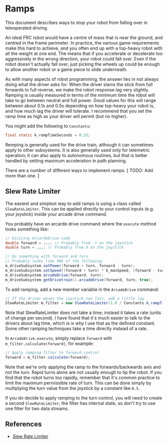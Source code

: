 # Ramps

This document describes ways to stop your robot from falling over in teleoperated driving.

An ideal FRC robot would have a centre of mass that is near the ground, and centred in the frame perimeter.  In practice, the various game requirements make this hard to achieve, and you often end up with a top-heavy robot with all the weight at one end.  The means that if you accelerate or decelerate too aggressively in the wrong direction, your robot could fall over.  Even if the robot doesn't actually fall over, just picking the wheels up could be enough to allow another robot or a game piece to slide underneath.

As with many aspects of robot programming, the answer lies in not always doing what the driver asks for.  When the driver slams the stick from full forwards to full reverse, we make the robot response lag very slightly.  Ramping is usually measured in terms of the minimum time the robot will take to go between neutral and full power.  Good values for this will range between about 0.1s and 0.5s depending on how top-heavy your robot is, and how much lag the driver will tolerate.  I recommend that you set the ramp time as high as your driver will permit (but no higher).

You might add the following to `Constants`:
```java
final static k_rampTimeSeconds = 0.25;
```

Remping is generally used for the drive train, although it can sometimes apply to other subsystems.  It is also generally used only for telemetric operation; it can also apply to autonomous routines, but that is better handled by setting maximum acceleration in path planning.

There are a number of different ways to implement ramps.  [ TODO: Add more than one. ]

## Slew Rate Limiter

The easiest and simplest way to add ramps is using a class called `SlewRateLimiter`.  This can be applied directly to your control inputs (e.g. your joystick) inside your arcade drive command.

You probably have an arcarde drive command where the `execute` method looks something like:

```java
// Existing ArcardeDrive code
double forward = ...; // Probably from -Y on the joystick
double turn = ...; // Probably from X on the joystick

// Do something with forward and turn
// Probably looks like ONE of the following:
m_driveSubsystem.setPower(forward + turn, forward - turn);
m_driveSubsystem.setSpeed((forward + turn) * k_maxSpeed, (forward - turn) * k_maxSpeed);
m_driveSubsystem.arcadeDrive(forward, turn);
m_driveSubsystem.getDrivetrain().arcadeDrive(forward, turn, true);
```

To add ramping, add a new member variable in the `ArcadeDrive` command:
```java
// If the driver moves the joystick too fast, add a little lag
SlewRateLimiter m_filter = new SlewRateLimiter(1.0 / Constants.k_rampTimeSecond);
```

Note that SlewRateLimiter does not take a time; instead it takes a rate (units of change per second).  I have found that it's much easier to talk to the drivers about lag time, which is is why I use that as the defined constant.  Some other ramping techniques take a time directly instead of a rate.

In `ArcadeDrive.execute`, simply replace `forward` with `m_filter.calculate(forward)`, for example:
```java
// Apply ramping filter to forward control
forward = m_filter.calculate(forward);
```

Note that we're only applying the ramp to the forwards/backwards axis and not the turn.
Rapid turns alone are not usually enough to tip the robot.  If you find that the robot turns too rapidly, remember that it's common practice to limit the maximum permissible rate of turn.  This can be done simply by multiplying the turn value from the joystick by a constant like `0.5`.

If you do decide to apply ramping to the turn control, you will need to create a second `SlewRateLimiter`;
the filter has internal state, so don't try to use one filter for two data streams.

## References

* [Slew Rate Limiter](https://docs.wpilib.org/en/stable/docs/software/advanced-controls/filters/slew-rate-limiter.html)
